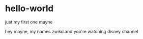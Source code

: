 # hello-world
just my first one mayne

hey mayne, my names zwikd
and you're watching disney channel
